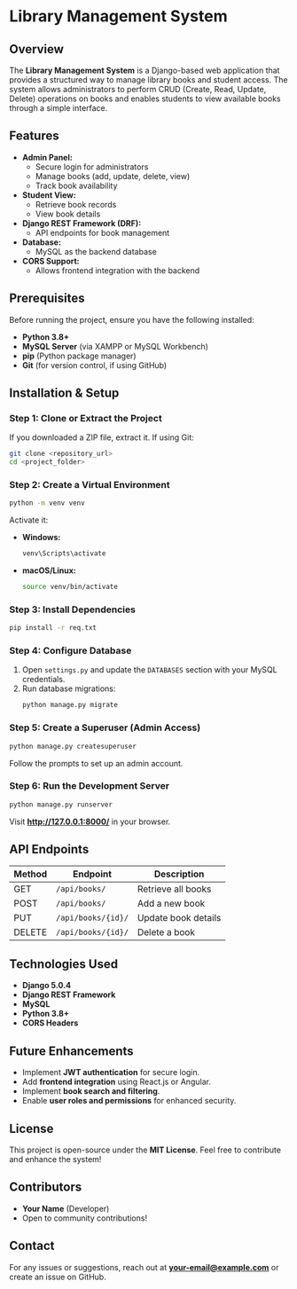 

# Library Management System

## Overview
The **Library Management System** is a Django-based web application that provides a structured way to manage library books and student access. The system allows administrators to perform CRUD (Create, Read, Update, Delete) operations on books and enables students to view available books through a simple interface.

## Features
- **Admin Panel:**
  - Secure login for administrators
  - Manage books (add, update, delete, view)
  - Track book availability
- **Student View:**
  - Retrieve book records
  - View book details
- **Django REST Framework (DRF):**
  - API endpoints for book management
- **Database:**
  - MySQL as the backend database
- **CORS Support:**
  - Allows frontend integration with the backend

## Prerequisites
Before running the project, ensure you have the following installed:
- **Python 3.8+**
- **MySQL Server** (via XAMPP or MySQL Workbench)
- **pip** (Python package manager)
- **Git** (for version control, if using GitHub)

## Installation & Setup

### Step 1: Clone or Extract the Project
If you downloaded a ZIP file, extract it. If using Git:
```sh
git clone <repository_url>
cd <project_folder>
```

### Step 2: Create a Virtual Environment
```sh
python -m venv venv
```
Activate it:
- **Windows:**
  ```sh
  venv\Scripts\activate
  ```
- **macOS/Linux:**
  ```sh
  source venv/bin/activate
  ```

### Step 3: Install Dependencies
```sh
pip install -r req.txt
```

### Step 4: Configure Database
1. Open `settings.py` and update the `DATABASES` section with your MySQL credentials.
2. Run database migrations:
   ```sh
   python manage.py migrate
   ```

### Step 5: Create a Superuser (Admin Access)
```sh
python manage.py createsuperuser
```
Follow the prompts to set up an admin account.

### Step 6: Run the Development Server
```sh
python manage.py runserver
```
Visit **http://127.0.0.1:8000/** in your browser.

## API Endpoints
| Method | Endpoint        | Description           |
|--------|----------------|-----------------------|
| GET    | `/api/books/`  | Retrieve all books   |
| POST   | `/api/books/`  | Add a new book       |
| PUT    | `/api/books/{id}/` | Update book details |
| DELETE | `/api/books/{id}/` | Delete a book      |

## Technologies Used
- **Django 5.0.4**
- **Django REST Framework**
- **MySQL**
- **Python 3.8+**
- **CORS Headers**

## Future Enhancements
- Implement **JWT authentication** for secure login.
- Add **frontend integration** using React.js or Angular.
- Implement **book search and filtering**.
- Enable **user roles and permissions** for enhanced security.

## License
This project is open-source under the **MIT License**. Feel free to contribute and enhance the system!

## Contributors
- **Your Name** (Developer)
- Open to community contributions!

## Contact
For any issues or suggestions, reach out at **your-email@example.com** or create an issue on GitHub.


      

